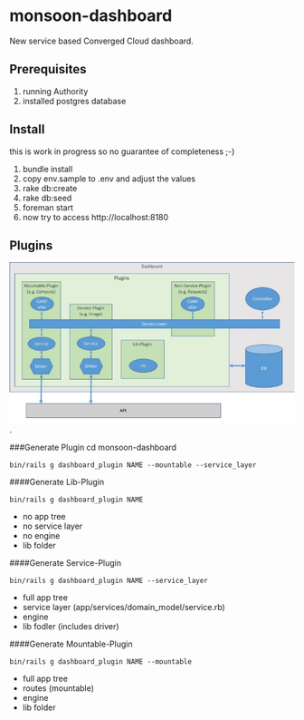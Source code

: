 monsoon-dashboard
=================

New service based Converged Cloud dashboard.

Prerequisites
-------------
1. running Authority
2. installed postgres database

Install
-------
this is work in progress so no guarantee of completeness ;-)

1. bundle install
2. copy env.sample to .env and adjust the values
3. rake db:create
4. rake db:seed
5. foreman start
6. now try to access http://localhost:8180

Plugins
-------

![Dashboard-Plugins](docs/Dashboard-Plugins.jpg?raw=true).

###Generate Plugin
cd monsoon-dashboard

```
bin/rails g dashboard_plugin NAME --mountable --service_layer
```

####Generate Lib-Plugin
```
bin/rails g dashboard_plugin NAME
```

* no app tree
* no service layer
* no engine
* lib folder

####Generate Service-Plugin
```
bin/rails g dashboard_plugin NAME --service_layer
```

* full app tree 
* service layer (app/services/domain_model/service.rb)
* engine
* lib fodler (includes driver)


####Generate Mountable-Plugin
```
bin/rails g dashboard_plugin NAME --mountable
```

* full app tree
* routes (mountable)
* engine
* lib folder
